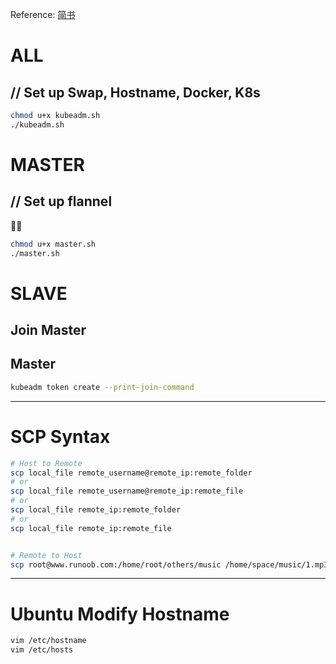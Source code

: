 Reference: [简书](https://www.jianshu.com/p/f2d4dd4d1fb1)

# ALL

## // Set up Swap, Hostname, Docker, K8s

```bash
chmod u+x kubeadm.sh
./kubeadm.sh
```



# MASTER

## // Set up flannel



```bash
chmod u+x master.sh
./master.sh
```



# SLAVE

## Join Master

## Master

```bash
kubeadm token create --print-join-command
```

---

# SCP Syntax

```bash
# Host to Remote
scp local_file remote_username@remote_ip:remote_folder 
# or 
scp local_file remote_username@remote_ip:remote_file 
# or 
scp local_file remote_ip:remote_folder 
# or 
scp local_file remote_ip:remote_file 


# Remote to Host
scp root@www.runoob.com:/home/root/others/music /home/space/music/1.mp3
```

---

# Ubuntu Modify Hostname

```bash
vim /etc/hostname
vim /etc/hosts
```

